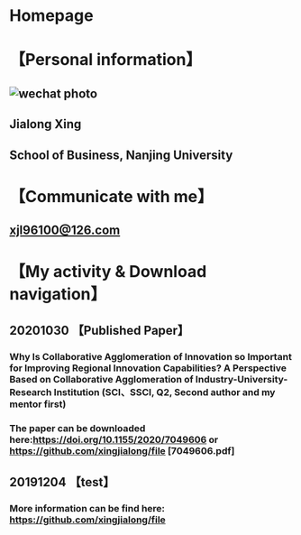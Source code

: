 # Homepage
# 【Personal information】
## ![wechat photo](https://github.com/xingjialong/Homepage/blob/master/wechat-photo.jpg "wechat photo")
## Jialong Xing
## School of Business, Nanjing University
##

# 【Communicate with me】
## xjl96100@126.com
##

# 【My activity & Download navigation】
## 20201030 【Published Paper】
### Why Is Collaborative Agglomeration of Innovation so Important for Improving Regional Innovation Capabilities? A Perspective Based on Collaborative Agglomeration of Industry-University-Research Institution (SCI、SSCI, Q2, Second author and my mentor first)
### The paper can be downloaded here:https://doi.org/10.1155/2020/7049606 or https://github.com/xingjialong/file [7049606.pdf]
## 20191204 【test】
### More information can be find here: https://github.com/xingjialong/file
